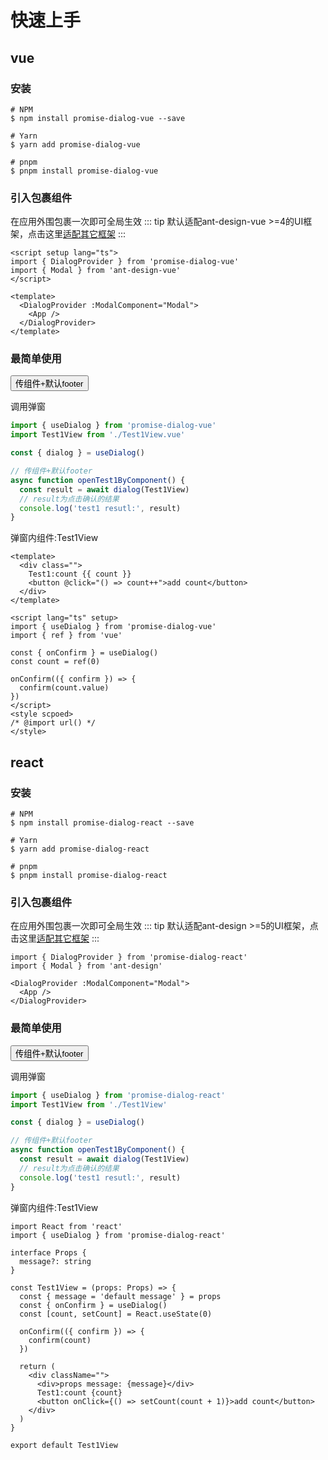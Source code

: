 
# 快速上手

## vue

### 安装
```shell
# NPM
$ npm install promise-dialog-vue --save

# Yarn
$ yarn add promise-dialog-vue

# pnpm
$ pnpm install promise-dialog-vue
```
### 引入包裹组件
在应用外围包裹一次即可全局生效
::: tip
默认适配ant-design-vue >=4的UI框架，点击这里[适配其它框架](/api/setup)
:::
```vue 
<script setup lang="ts">
import { DialogProvider } from 'promise-dialog-vue'
import { Modal } from 'ant-design-vue'
</script>

<template>
  <DialogProvider :ModalComponent="Modal">
    <App />
  </DialogProvider>
</template>
```
### 最简单使用
<DialogProvider :ModalComponent="Modal">
   <Button @click="openTest1ByComponent">传组件+默认footer</Button>
</DialogProvider>

调用弹窗
```ts
import { useDialog } from 'promise-dialog-vue'
import Test1View from './Test1View.vue'

const { dialog } = useDialog()

// 传组件+默认footer
async function openTest1ByComponent() {
  const result = await dialog(Test1View)
  // result为点击确认的结果
  console.log('test1 resutl:', result)
}
```
弹窗内组件:Test1View
```vue
<template>
  <div class="">
    Test1:count {{ count }}
    <button @click="() => count++">add count</button>
  </div>
</template>

<script lang="ts" setup>
import { useDialog } from 'promise-dialog-vue'
import { ref } from 'vue'

const { onConfirm } = useDialog()
const count = ref(0)

onConfirm(({ confirm }) => {
  confirm(count.value)
})
</script>
<style scpoed>
/* @import url() */
</style>
```

## react

### 安装
```shell
# NPM
$ npm install promise-dialog-react --save

# Yarn
$ yarn add promise-dialog-react

# pnpm
$ pnpm install promise-dialog-react
```
### 引入包裹组件
在应用外围包裹一次即可全局生效
::: tip
默认适配ant-design >=5的UI框架，点击这里[适配其它框架](/api/setup)
:::
```tsx 
import { DialogProvider } from 'promise-dialog-react'
import { Modal } from 'ant-design'

<DialogProvider :ModalComponent="Modal">
  <App />
</DialogProvider>
```
### 最简单使用
<DialogProvider :ModalComponent="Modal">
   <Button @click="openTest1ByComponent">传组件+默认footer</Button>
</DialogProvider>

调用弹窗
```ts
import { useDialog } from 'promise-dialog-react'
import Test1View from './Test1View'

const { dialog } = useDialog()

// 传组件+默认footer
async function openTest1ByComponent() {
  const result = await dialog(Test1View)
  // result为点击确认的结果
  console.log('test1 resutl:', result)
}
```
弹窗内组件:Test1View
```tsx
import React from 'react'
import { useDialog } from 'promise-dialog-react'

interface Props {
  message?: string
}

const Test1View = (props: Props) => {
  const { message = 'default message' } = props
  const { onConfirm } = useDialog()
  const [count, setCount] = React.useState(0)

  onConfirm(({ confirm }) => {
    confirm(count)
  })

  return (
    <div className="">
      <div>props message: {message}</div>
      Test1:count {count}
      <button onClick={() => setCount(count + 1)}>add count</button>
    </div>
  )
}

export default Test1View
```

<script setup>
import { createVNode } from 'vue'
import { Modal,Tabs,TabPane,Button } from 'ant-design-vue'
import { DialogProvider } from 'promise-dialog-vue'
import Demo1View from '../../src/views/Demo1View.vue'
import Test1View from '../../src/views/Test1View.vue'
import Test2View from '../../src/views/Test2View.vue'
import { useDialog } from 'promise-dialog-vue'

const { dialog } = useDialog()
async function openTest1ByComponent() {
  const result = await dialog(Test1View)
  console.log('test1 resutl:', result)
}
async function openTest1ByVnode() {
  const result = await dialog(createVNode(Test1View))
  console.log('test1 resutl:', result)
}
async function openTest2ByComponentWithDialogify() {
  const result = await dialog(Test2View)
  console.log('test1 resut2:', result)
}

async function openTest2ByComponentWithDIYFooter() {
  const result = await dialog(Test2View, {}, { footer: null })
  console.log('test1 resut2:', result)
}
</script>

